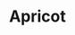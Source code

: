 ---
templateKey: blog-post
featuredpost: false
featuredimage: /assets/Apricot.png
title: Apricot
description: Fruit
testfield: 1268
---